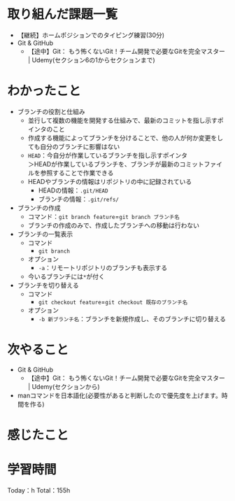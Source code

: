 # 取り組んだ課題一覧
- 【継続】ホームポジションでのタイピング練習(30分)
- Git & GitHub
	- 【途中】Git： もう怖くないGit！チーム開発で必要なGitを完全マスター | Udemy(セクション6の1からセクションまで)

# わかったこと
- ブランチの役割と仕組み
	- 並行して複数の機能を開発する仕組みで、最新のコミットを指し示すポインタのこと
	- 作成する機能によってブランチを分けることで、他の人が何か変更をしても自分のブランチに影響はない
	- `HEAD`：今自分が作業しているブランチを指し示すポインタ  
＞HEADが作業しているブランチを、ブランチが最新のコミットファイルを参照することで作業できる
	- HEADやブランチの情報はリポジトリの中に記録されている
		- HEADの情報：`.git/HEAD`
		- ブランチの情報：`.git/refs/`
- ブランチの作成
	- コマンド：`git branch feature`=`git branch ブランチ名`
	- ブランチの作成のみで、作成したブランチへの移動は行わない
- ブランチの一覧表示
	- コマンド
		- `git branch`
	- オプション
		- `-a`：リモートリポジトリのブランチも表示する
	- 今いるブランチには`*`が付く
- ブランチを切り替える
	- コマンド
		- `git checkout feature`=`git checkout 既存のブランチ名`
	- オプション
		- `-b 新ブランチ名`：ブランチを新規作成し、そのブランチに切り替える

# 次やること
- Git & GitHub
	- 【途中】Git： もう怖くないGit！チーム開発で必要なGitを完全マスター | Udemy(セクションから)
- manコマンドを日本語化(必要性があると判断したので優先度を上げます。時間を作る)

# 感じたこと


# 学習時間
Today：h Total：155h
